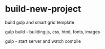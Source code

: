 # build-new-project
build gulp and smart grid template

gulp build - building js, css, html, fonts, images

gulp - start server and watch compile

